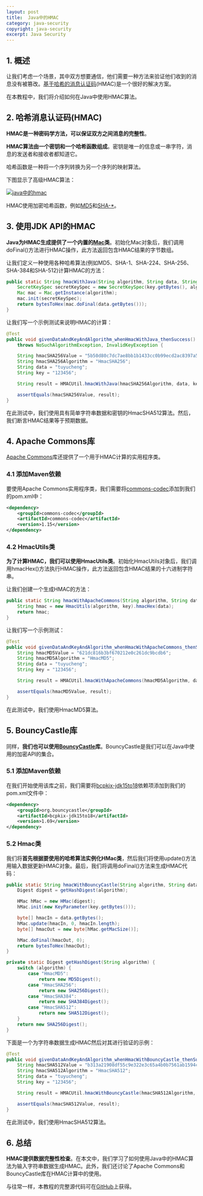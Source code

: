 ```yaml
---
layout: post
title:  Java中的HMAC
category: java-security
copyright: java-security
excerpt: Java Security
---
```


## 1. 概述

让我们考虑一个场景，其中双方想要通信，他们需要一种方法来验证他们收到的消息没有被篡改。[基于哈希的消息认证码](https://en.wikipedia.org/wiki/HMAC)(HMAC)是一个很好的解决方案。

在本教程中，我们将介绍如何在Java中使用HMAC算法。

## 2. 哈希消息认证码(HMAC)

**HMAC是一种密码学方法，可以保证双方之间消息的完整性**。

**HMAC算法由一个密钥和一个哈希函数组成**。密钥是唯一的信息或一串字符，消息的发送者和接收者都知道它。

哈希函数是一种将一个序列转换为另一个序列的映射算法。

下图显示了高级HMAC算法：

[![java中的hmac](https://www.baeldung.com/wp-content/uploads/2021/11/hmac-in-java.png)](https://www.baeldung.com/wp-content/uploads/2021/11/hmac-in-java.png)

HMAC使用加密哈希函数，例如[MD5](https://www.baeldung.com/java-md5)和[SHA-*](https://www.baeldung.com/sha-256-hashing-java)。

## 3. 使用JDK API的HMAC

**Java为HMAC生成提供了一个内置的[Mac](https://docs.oracle.com/en/java/javase/11/docs/api/java.base/javax/crypto/Mac.html)类**。初始化Mac对象后，我们调用doFinal()方法进行HMAC操作，此方法返回包含HMAC结果的字节数组。

让我们定义一种使用各种哈希算法(例如MD5、SHA-1、SHA-224、SHA-256、SHA-384和SHA-512)计算HMAC的方法：

```java
public static String hmacWithJava(String algorithm, String data, String key) throws NoSuchAlgorithmException, InvalidKeyException {
    SecretKeySpec secretKeySpec = new SecretKeySpec(key.getBytes(), algorithm);
    Mac mac = Mac.getInstance(algorithm);
    mac.init(secretKeySpec);
    return bytesToHex(mac.doFinal(data.getBytes()));
}
```

让我们写一个示例测试来说明HMAC的计算：

```java
@Test
public void givenDataAndKeyAndAlgorithm_whenHmacWithJava_thenSuccess()
    throws NoSuchAlgorithmException, InvalidKeyException {

    String hmacSHA256Value = "5b50d80c7dc7ae8bb1b1433cc0b99ecd2ac8397a555c6f75cb8a619ae35a0c35";
    String hmacSHA256Algorithm = "HmacSHA256";
    String data = "tuyucheng";
    String key = "123456";

    String result = HMACUtil.hmacWithJava(hmacSHA256Algorithm, data, key);

    assertEquals(hmacSHA256Value, result);
}
```

在此测试中，我们使用具有简单字符串数据和密钥的HmacSHA512算法。然后，我们断言HMAC结果等于预期数据。

## 4. Apache Commons库

[Apache Commons](https://commons.apache.org/)库还提供了一个用于HMAC计算的实用程序类。

### 4.1 添加Maven依赖

要使用Apache Commons实用程序类，我们需要将[commons-codec](https://search.maven.org/search?q=g:commons-codec)添加到我们的pom.xml中：

```xml
<dependency>
    <groupId>commons-codec</groupId>
    <artifactId>commons-codec</artifactId>
    <version>1.15</version>
</dependency>
```

### 4.2 HmacUtils类

**为了计算HMAC，我们可以使用HmacUtils类**。初始化HmacUtils对象后，我们调用hmacHex()方法执行HMAC操作，此方法返回包含HMAC结果的十六进制字符串。

让我们创建一个生成HMAC的方法：

```java
public static String hmacWithApacheCommons(String algorithm, String data, String key) {
    String hmac = new HmacUtils(algorithm, key).hmacHex(data);
    return hmac;
}
```

让我们写一个示例测试：

```java
@Test
public void givenDataAndKeyAndAlgorithm_whenHmacWithApacheCommons_thenSuccess() {
    String hmacMD5Value = "621dc816b3bf670212e0c261dc9bcdb6";
    String hmacMD5Algorithm = "HmacMD5";
    String data = "tuyucheng";
    String key = "123456";

    String result = HMACUtil.hmacWithApacheCommons(hmacMD5Algorithm, data, key);

    assertEquals(hmacMD5Value, result);
}
```

在此测试中，我们使用HmacMD5算法。

## 5. BouncyCastle库

同样，**我们也可以使用[BouncyCastle](https://www.baeldung.com/java-bouncy-castle)库**。BouncyCastle是我们可以在Java中使用的加密API的集合。

### 5.1 添加Maven依赖

在我们开始使用该库之前，我们需要将[bcpkix-jdk15to18](https://search.maven.org/search?q=a:bcpkix-jdk15to18)依赖项添加到我们的pom.xml文件中：

```xml
<dependency>
    <groupId>org.bouncycastle</groupId>
    <artifactId>bcpkix-jdk15to18</artifactId>
    <version>1.69</version>
</dependency>
```

### 5.2 Hmac类

我们将**首先根据要使用的哈希算法实例化HMac类**，然后我们将使用update()方法用输入数据更新HMAC对象。最后，我们将调用doFinal()方法来生成HMAC代码：

```java
public static String hmacWithBouncyCastle(String algorithm, String data, String key) {
    Digest digest = getHashDigest(algorithm);

    HMac hMac = new HMac(digest);
    hMac.init(new KeyParameter(key.getBytes()));

    byte[] hmacIn = data.getBytes();
    hMac.update(hmacIn, 0, hmacIn.length);
    byte[] hmacOut = new byte[hMac.getMacSize()];

    hMac.doFinal(hmacOut, 0);
    return bytesToHex(hmacOut);
}

private static Digest getHashDigest(String algorithm) {
    switch (algorithm) {
        case "HmacMD5":
            return new MD5Digest();
        case "HmacSHA256":
            return new SHA256Digest();
        case "HmacSHA384":
            return new SHA384Digest();
        case "HmacSHA512":
            return new SHA512Digest();
    }
    return new SHA256Digest();
}
```

下面是一个为字符串数据生成HMAC然后对其进行验证的示例：

```java
@Test
public void givenDataAndKeyAndAlgorithm_whenHmacWithBouncyCastle_thenSuccess() {
    String hmacSHA512Value = "b313a21908df55c9e322e3c65a4b0b7561ab1594ca806b3affbc0d769a1" + "290c1922aa6622587bea3c0c4d871470a6d06f54dbd20dbda84250e2741eb01f08e33";
    String hmacSHA512Algorithm = "HmacSHA512";
    String data = "tuyucheng";
    String key = "123456";

    String result = HMACUtil.hmacWithBouncyCastle(hmacSHA512Algorithm, data, key);

    assertEquals(hmacSHA512Value, result);
}
```

在此测试中，我们使用HmacSHA512算法。

## 6. 总结

**HMAC提供数据完整性检查**。在本文中，我们学习了如何使用Java中的HMAC算法为输入字符串数据生成HMAC。此外，我们还讨论了Apache Commons和BouncyCastle库在HMAC计算中的使用。

与往常一样，本教程的完整源代码可在[GitHub](https://github.com/tuyucheng7/taketoday-tutorial4j/tree/master/java-core-modules/java-security-3)上获得。